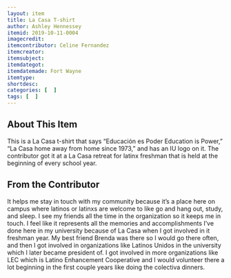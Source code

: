 ```yaml
---
layout: item
title: La Casa T-shirt
author: Ashley Hennessey
itemid: 2019-10-11-0004
imagecredit: 
itemcontributor: Celine Fernandez
itemcreator: 
itemsubject: 
itemdategot: 
itemdatemade: Fort Wayne 
itemtype: 
shortdesc: 
categories: [  ]
tags: [  ]
---
```

## About This Item
This is a La Casa t-shirt that says “Educación es Poder Education is Power,” “La Casa home away from home since 1973,” and has an IU logo on it. The contributor got it at a La Casa retreat for latinx freshman that is held at the beginning of every school year. 

## From the Contributor
<p class=blockquote style=’font-size:115%;’> It helps me stay in touch with my community because it’s a place here on campus where latinos or latinxs are welcome to like go and hang out, study, and sleep. I see my friends all the time in the organization so it keeps me in touch. I feel like it represents all the memories and accomplishments I’ve done here in my university because of La Casa when I got involved in it freshman year. My best friend Brenda was there so I would go there often, and then I got involved in organizations like Latinos Unidos in the university which I later became president of.  I got involved in more organizations like LEC which is Latino Enhancement Cooperative and I would volunteer there a lot beginning in the first couple years like doing the colectiva dinners.</p>
